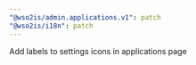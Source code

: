 ```yaml
---
"@wso2is/admin.applications.v1": patch
"@wso2is/i18n": patch
---
```


Add labels to settings icons in applications page
